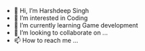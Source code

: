 - 👋 Hi, I’m Harshdeep Singh
- 👀 I’m interested in Coding
- 🌱 I’m currently learning Game development
- 💞️ I’m looking to collaborate on ...
- 📫 How to reach me ...

<!---
CodeHarshly/CodeHarshly is a ✨ special ✨ repository because its `README.md` (this file) appears on your GitHub profile.
You can click the Preview link to take a look at your changes.
--->
